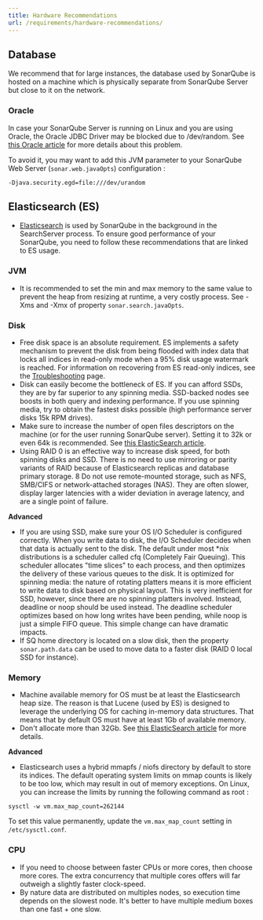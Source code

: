 ```yaml
---
title: Hardware Recommendations
url: /requirements/hardware-recommendations/
---
```

## Database
We recommend that for large instances, the database used by SonarQube is hosted on a machine which is physically separate from SonarQube Server but close to it on the network.

### Oracle
In case your SonarQube Server is running on Linux and you are using Oracle, the Oracle JDBC Driver may be blocked due to /dev/random. See [this Oracle article](http://www.usn-it.de/index.php/2009/02/20/oracle-11g-jdbc-driver-hangs-blocked-by-devrandom-entropy-pool-empty/) for more details about this problem.

 To avoid it, you may want to add this JVM parameter to your SonarQube Web Server (`sonar.web.javaOpts`) configuration :
 ```
 -Djava.security.egd=file:///dev/urandom
 ```

 ## Elasticsearch (ES)
* [Elasticsearch](https://www.elastic.co/) is used by SonarQube in the background in the SearchServer process. To ensure good performance of your SonarQube, you need to follow these recommendations that are linked to ES usage.

### JVM
* It is recommended to set the min and max memory to the same value to prevent the heap from resizing at runtime, a very costly process. See -Xms and  -Xmx of property `sonar.search.javaOpts`.

### Disk
* Free disk space is an absolute requirement. ES implements a safety mechanism to prevent the disk from being flooded with index data that locks all indices in read-only mode when a 95% disk usage watermark is reached. For information on recovering from ES read-only indices, see the [Troubleshooting](/setup/troubleshooting/) page.
* Disk can easily  become the bottleneck of ES. If you can afford SSDs, they are by far superior to any spinning media. SSD-backed nodes see boosts in both query and indexing performance. If you use spinning media, try to obtain the fastest disks possible (high performance server disks 15k RPM drives).
* Make sure to increase the number of open files descriptors on the machine (or for the user running SonarQube server). Setting it to 32k or even 64k is recommended. See [this ElasticSearch article](https://www.elastic.co/guide/en/elasticsearch/reference/current/file-descriptors.html).
* Using RAID 0 is an effective way to increase disk speed, for both spinning disks and SSD. There is no need to use mirroring or parity variants of RAID because of Elasticsearch replicas and database primary storage.
8 Do not use remote-mounted storage, such as NFS, SMB/CIFS or network-attached storages (NAS). They are often slower, display larger latencies with a wider deviation in average latency, and are a single point of failure.

**Advanced**
* If you are using SSD, make sure your OS I/O Scheduler is configured correctly. When you write data to disk, the I/O Scheduler decides when that data is actually sent to the disk. The default under most *nix distributions is a scheduler called cfq (Completely Fair Queuing). This scheduler allocates "time slices" to each process, and then optimizes the delivery of these various queues to the disk. It is optimized for spinning media: the nature of rotating platters means it is more efficient to write data to disk based on physical layout. This is very inefficient for SSD, however, since there are no spinning platters involved. Instead, deadline or noop should be used instead. The deadline scheduler optimizes based on how long writes have been pending, while noop is just a simple FIFO queue. This simple change can have dramatic impacts.
* If SQ home directory is located on a slow disk, then the property `sonar.path.data` can be used to move data to a faster disk (RAID 0 local SSD for instance).

### Memory
* Machine available memory for OS must be at least the Elasticsearch heap size. The reason is that Lucene (used by ES) is designed to leverage the underlying OS for caching in-memory data structures. That means that by default OS must have at least 1Gb of available memory.
* Don't allocate more than 32Gb. See [this ElasticSearch article](http://www.elasticsearch.org/guide/en/elasticsearch/guide/current/heap-sizing.html) for more details.

**Advanced**
* Elasticsearch uses a hybrid mmapfs / niofs directory by default to store its indices. The default operating system limits on mmap counts is likely to be too low, which may result in out of memory exceptions. On Linux, you can increase the limits by running the following command as root :
```
sysctl -w vm.max_map_count=262144
```
To set this value permanently, update the `vm.max_map_count` setting in `/etc/sysctl.conf`.

### CPU
* If you need to choose between faster CPUs or more cores, then choose more cores. The extra concurrency that multiple cores offers will far outweigh a slightly faster clock-speed.
* By nature data are distributed on multiples nodes, so execution time depends on the slowest node. It's better to have multiple medium boxes than one fast + one slow.
